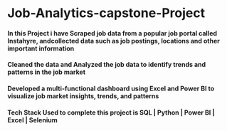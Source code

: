 # Job-Analytics-capstone-Project

#### In this Project i have Scraped job data from a popular job portal called Instahyre, andcollected data such as job postings, locations and other important information
#### Cleaned the data and Analyzed the job data to identify trends and patterns in the job market
#### Developed a multi-functional dashboard using Excel and Power BI to visualize job market insights, trends, and patterns
#### Tech Stack Used to complete this project is SQL | Python | Power BI | Excel | Selenium
